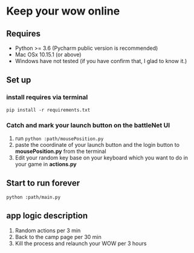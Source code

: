 # Keep your wow online
## Requires
- Python >= 3.6 (Pycharm public version is recommended)
- Mac OSx 10.15.1 (or above)
- Windows have not tested (if you have confirm that, I glad to know it.)

## Set up
### install requires via terminal
`pip install -r requirements.txt`

### Catch and mark your launch button on the battleNet UI
1. run `python :path/mousePosition.py`
2. paste the coordinate of your launch button and the login button to **mousePosition.py** from the terminal
3. Edit your random key base on your keyboard which you want to do in your game in **actions.py**

## Start to run forever
`python :path/main.py`

## app logic description
1. Random actions per 3 min
2. Back to the camp page per 30 min
3. Kill the process and relaunch your WOW per 3 hours



